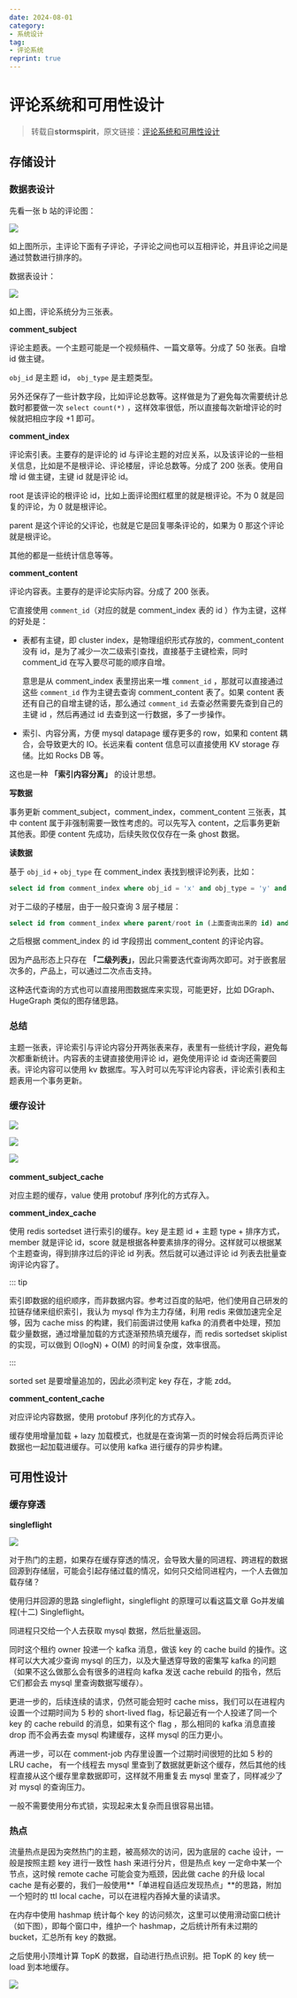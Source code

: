 ```yaml
---
date: 2024-08-01
category: 
- 系统设计
tag: 
- 评论系统
reprint: true
---
```


# 评论系统和可用性设计

<!-- more -->

> 转载自**stormspirit**，原文链接：[评论系统和可用性设计](https://mp.weixin.qq.com/s/N1UdNS4V_5DOLeHi6uzWRQ)

## 存储设计

### 数据表设计

先看一张 b 站的评论图：

![](https://cloud.braumace.cn/f/XPjS0/0801_1.png)

如上图所示，主评论下面有子评论，子评论之间也可以互相评论，并且评论之间是通过赞数进行排序的。        

数据表设计：

![](https://cloud.braumace.cn/f/xZGFl/0801_2.png)

如上图，评论系统分为三张表。

**comment_subject**

评论主题表。一个主题可能是一个视频稿件、一篇文章等。分成了 50 张表。自增 id 做主键。

`obj_id` 是主题 id， `obj_type` 是主题类型。

另外还保存了一些计数字段，比如评论总数等。这样做是为了避免每次需要统计总数时都要做一次 `select count(*)` ，这样效率很低，所以直接每次新增评论的时候就把相应字段 +1 即可。

**comment_index**

评论索引表。主要存的是评论的 id 与评论主题的对应关系，以及该评论的一些相关信息，比如是不是根评论、评论楼层，评论总数等。分成了 200 张表。使用自增 id 做主键，主键 id 就是评论 id。

root 是该评论的根评论 id，比如上面评论图红框里的就是根评论。不为 0 就是回复的评论，为 0 就是根评论。

parent 是这个评论的父评论，也就是它是回复哪条评论的，如果为 0 那这个评论就是根评论。

其他的都是一些统计信息等等。

**comment_content**

评论内容表。主要存的是评论实际内容。分成了 200 张表。

它直接使用 `comment_id`（对应的就是 comment_index 表的 id ）作为主键，这样的好处是：

- 表都有主键，即 cluster index，是物理组织形式存放的，comment_content 没有 id，是为了减少一次二级索引查找，直接基于主键检索，同时 comment_id 在写入要尽可能的顺序自增。   

  意思是从 comment_index 表里捞出来一堆 `comment_id` ，那就可以直接通过这些 `comment_id` 作为主键去查询 comment_content 表了。如果 content 表还有自己的自增主键的话，那么通过 `comment_id` 去查必然需要先查到自己的主键 id ，然后再通过 id 去查到这一行数据，多了一步操作。
    
- 索引、内容分离，方便 mysql datapage 缓存更多的 row，如果和 content 耦合，会导致更大的 IO。长远来看 content 信息可以直接使用 KV storage 存储。比如 Rocks DB 等。
    

这也是一种 **「索引内容分离」** 的设计思想。

**写数据**

事务更新 comment_subject，comment_index，comment_content 三张表，其中 content 属于非强制需要一致性考虑的。可以先写入 content，之后事务更新其他表。即便 content 先成功，后续失败仅仅存在一条 ghost 数据。

**读数据**

基于 `obj_id` + `obj_type` 在 comment_index 表找到根评论列表，比如：

```sql
select id from comment_index where obj_id = 'x' and obj_type = 'y' and root = 0 ORDER BY floor;
```

对于二级的子楼层，由于一般只查询 3 层子楼层：

```sql
select id from comment_index where parent/root in (上面查询出来的 id) and floor <= 3 order by floor;
```

之后根据 comment_index 的 id 字段捞出 comment_content 的评论内容。

因为产品形态上只存在 **「二级列表」**，因此只需要迭代查询两次即可。对于嵌套层次多的，产品上，可以通过二次点击支持。

这种迭代查询的方式也可以直接用图数据库来实现，可能更好，比如 DGraph、HugeGraph 类似的图存储思路。

### 总结

主题一张表，评论索引与评论内容分开两张表来存，表里有一些统计字段，避免每次都重新统计。内容表的主键直接使用评论 id，避免使用评论 id 查询还需要回表。评论内容可以使用 kv 数据库。写入时可以先写评论内容表，评论索引表和主题表用一个事务更新。

### 缓存设计

![](https://cloud.braumace.cn/f/vwkFE/0801_3.png)

![](https://cloud.braumace.cn/f/APPIE/0801_4.png)

![](https://cloud.braumace.cn/f/yg8T1/0801_5.png)    

**comment_subject_cache**

对应主题的缓存，value 使用 protobuf 序列化的方式存入。

**comment_index_cache**

使用 redis sortedset 进行索引的缓存。key 是主题 id + 主题 type + 排序方式， member 就是评论 id，score 就是根据各种要素排序的得分。这样就可以根据某个主题查询，得到排序过后的评论 id 列表。然后就可以通过评论 id 列表去批量查询评论内容了。

::: tip 

索引即数据的组织顺序，而非数据内容。参考过百度的贴吧，他们使用自己研发的拉链存储来组织索引，我认为 mysql 作为主力存储，利用 redis 来做加速完全足够，因为 cache miss 的构建，我们前面讲过使用 kafka 的消费者中处理，预加载少量数据，通过增量加载的方式逐渐预热填充缓存，而 redis sortedset skiplist 的实现，可以做到 O(logN) + O(M) 的时间复杂度，效率很高。

:::

sorted set 是要增量追加的，因此必须判定 key 存在，才能 zdd。

**comment_content_cache**

对应评论内容数据，使用 protobuf 序列化的方式存入。

缓存使用增量加载 + lazy 加载模式，也就是在查询第一页的时候会将后两页评论数据也一起加载进缓存。可以使用 kafka 进行缓存的异步构建。

## 可用性设计

### 缓存穿透

**singleflight**

![](https://cloud.braumace.cn/f/9X8Ur/0801_6.png)

对于热门的主题，如果存在缓存穿透的情况，会导致大量的同进程、跨进程的数据回源到存储层，可能会引起存储过载的情况，如何只交给同进程内，一个人去做加载存储？

使用归并回源的思路 singleflight，singleflight 的原理可以看这篇文章 Go并发编程(十二) Singleflight。

同进程只交给一个人去获取 mysql 数据，然后批量返回。

同时这个租约 owner 投递一个 kafka 消息，做该 key 的 cache build 的操作。这样可以大大减少查询 mysql 的压力，以及大量透穿导致的密集写 kafka 的问题（如果不这么做那么会有很多的进程向 kafka 发送 cache rebuild 的指令，然后它们都会去 mysql 里查询数据写缓存）。

更进一步的，后续连续的请求，仍然可能会短时 cache miss，我们可以在进程内设置一个过期时间为 5 秒的 short-lived flag，标记最近有一个人投递了同一个 key 的 cache rebuild 的消息，如果有这个 flag ，那么相同的 kafka 消息直接 drop 而不会再去查 mysql 构建缓存，这样 mysql 的压力更小。

再进一步，可以在 comment-job 内存里设置一个过期时间很短的比如 5 秒的 LRU cache， 有一个线程去 mysql 里查到了数据就更新这个缓存，然后其他的线程直接从这个缓存里拿数据即可，这样就不用重复去 mysql 里查了，同样减少了对 mysql 的查询压力。

一般不需要使用分布式锁，实现起来太复杂而且很容易出错。

### 热点

流量热点是因为突然热门的主题，被高频次的访问，因为底层的 cache 设计，一般是按照主题 key 进行一致性 hash 来进行分片，但是热点 key 一定命中某一个节点，这时候 remote cache 可能会变为瓶颈，因此做 cache 的升级 local cache 是有必要的，我们一般使用**「单进程自适应发现热点」**的思路，附加一个短时的 ttl local cache，可以在进程内吞掉大量的读请求。

在内存中使用 hashmap 统计每个 key 的访问频次，这里可以使用滑动窗口统计（如下图），即每个窗口中，维护一个 hashmap，之后统计所有未过期的 bucket，汇总所有 key 的数据。

之后使用小顶堆计算 TopK 的数据，自动进行热点识别。把 TopK 的 key 统一 load 到本地缓存。

![](https://cloud.braumace.cn/f/w15Ck/0801_7.png)


